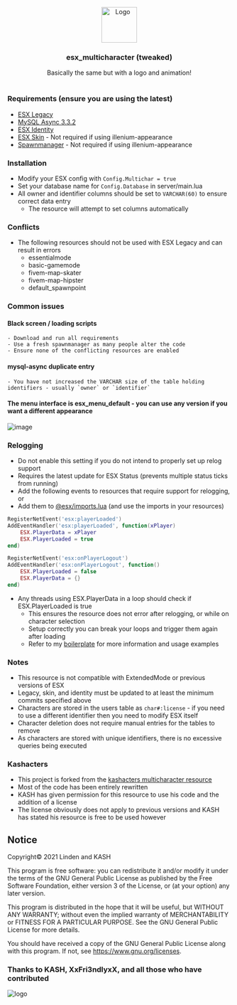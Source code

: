 <br />
<div align="center">
  <a href="[https://github.com/othneildrew/Best-README-Template](https://discord.gg/PRdHZznczp)">
    <img src="https://github.com/Jay0Hx/esx_multicharacter/assets/119745695/85ffcb91-f2c0-4117-bb50-3d686f7519ef" alt="Logo" width="80" height="80">
  </a>

  <h3 align="center">esx_multicharacter (tweaked)</h3>

  <p align="center">
    Basically the same but with a logo and animation!
    <br />
    <br />
  </p>
</div>








### Requirements (ensure you are using the latest)
- [ESX Legacy](https://github.com/esx-framework/esx-legacy)
- [MySQL Async 3.3.2](https://github.com/brouznouf/fivem-mysql-async/releases/tag/3.3.2)
- [ESX Identity](https://github.com/esx-framework/esx_identity)
- [ESX Skin](https://github.com/esx-framework/esx_skin) - Not required if using illenium-appearance
- [Spawnmanager](https://github.com/citizenfx/cfx-server-data/tree/master/resources/%5Bmanagers%5D/spawnmanager) - Not required if using illenium-appearance

### Installation
- Modify your ESX config with `Config.Multichar = true`
- Set your database name for `Config.Database` in server/main.lua
- All owner and identifier columns should be set to `VARCHAR(60)` to ensure correct data entry
	- The resource will attempt to set columns automatically

### Conflicts
* The following resources should not be used with ESX Legacy and can result in errors
	- essentialmode
	- basic-gamemode
	- fivem-map-skater
	- fivem-map-hipster
	- default_spawnpoint

### Common issues
#### Black screen / loading scripts
	- Download and run all requirements
	- Use a fresh spawnmanager as many people alter the code
	- Ensure none of the conflicting resources are enabled
#### mysql-async duplicate entry
	- You have not increased the VARCHAR size of the table holding identifiers - usually `owner` or `identifier`

#### The menu interface is esx_menu_default - you can use any version if you want a different appearance
![image](https://user-images.githubusercontent.com/65407488/126976325-17cc3241-bb9e-451f-a6ed-610a8ef52fa5.png)

### Relogging
- Do not enable this setting if you do not intend to properly set up relog support
- Requires the latest update for ESX Status (prevents multiple status ticks from running)
- Add the following events to resources that require support for relogging, or
- Add them to [@esx/imports.lua](https://github.com/esx-framework/es_extended/blob/legacy/imports.lua) (and use the imports in your resources)
```lua
RegisterNetEvent('esx:playerLoaded')
AddEventHandler('esx:playerLoaded', function(xPlayer)
	ESX.PlayerData = xPlayer
 	ESX.PlayerLoaded = true
end)

RegisterNetEvent('esx:onPlayerLogout')
AddEventHandler('esx:onPlayerLogout', function()
	ESX.PlayerLoaded = false
	ESX.PlayerData = {}
end)
```
- Any threads using ESX.PlayerData in a loop should check if ESX.PlayerLoaded is true
	- This ensures the resource does not error after relogging, or while on character selection
	- Setup correctly you can break your loops and trigger them again after loading
	- Refer to my [boilerplate](https://github.com/thelindat/esx_legacy_boilerplate) for more information and usage examples

### Notes
- This resource is not compatible with ExtendedMode or previous versions of ESX
- Legacy, skin, and identity must be updated to at least the minimum commits specified above
- Characters are stored in the users table as `char#:license` - if you need to use a different identifier then you need to modify ESX itself
- Character deletion does not require manual entries for the tables to remove
- As characters are stored with unique identifiers, there is no excessive queries being executed
	
### Kashacters
- This project is forked from the [kashacters multicharacter resource](https://github.com/FiveEYZ/esx_kashacter)
- Most of the code has been entirely rewritten
- KASH has given permission for this resource to use his code and the addition of a license
- The license obviously does not apply to previous versions and KASH has stated his resource is free to be used however



## Notice
Copyright© 2021 Linden and KASH

This program is free software: you can redistribute it and/or modify
it under the terms of the GNU General Public License as published by
the Free Software Foundation, either version 3 of the License, or
(at your option) any later version.

This program is distributed in the hope that it will be useful,
but WITHOUT ANY WARRANTY; without even the implied warranty of
MERCHANTABILITY or FITNESS FOR A PARTICULAR PURPOSE.  See the
GNU General Public License for more details.

You should have received a copy of the GNU General Public License
along with this program.  If not, see https://www.gnu.org/licenses.


### Thanks to KASH, XxFri3ndlyxX, and all those who have contributed

![logo](https://github.com/Jay0Hx/esx_multicharacter/assets/119745695/85ffcb91-f2c0-4117-bb50-3d686f7519ef)

